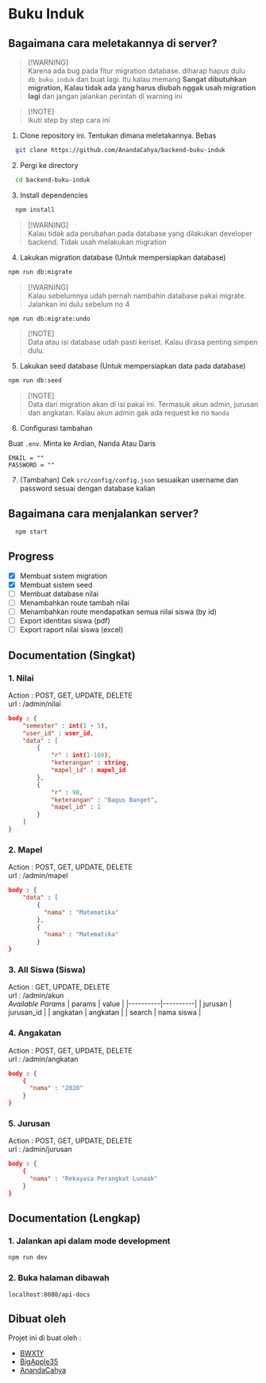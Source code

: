 # Buku Induk

## Bagaimana cara meletakannya di server?

> [!WARNING]\
> Karena ada bug pada fitur migration database. diharap hapus dulu `db_buku_induk` dan buat lagi. Itu kalau memang **Sangat dibutuhkan migration, Kalau tidak ada yang harus diubah nggak usah migration lagi** dan jangan jalankan perintah di warning ini

> [!NOTE]\
> Ikuti step by step cara ini

1. Clone repository ini. Tentukan dimana meletakannya. Bebas

```bash
  git clone https://github.com/AnandaCahya/backend-buku-induk
```

2. Pergi ke directory

```bash
  cd backend-buku-induk
```

3. Install dependencies

```bash
  npm install
```

> [!WARNING]\
> Kalau tidak ada perubahan pada database yang dilakukan developer backend. Tidak usah melakukan migration

4. Lakukan migration database (Untuk mempersiapkan database)

```bash
npm run db:migrate
```

> [!WARNING]\
> Kalau sebelumnya udah pernah nambahin database pakai migrate. Jalankan ini dulu sebelum no 4

```bash
npm run db:migrate:undo
```

> [!NOTE]\
> Data atau isi database udah pasti keriset. Kalau dirasa penting simpen dulu.

5. Lakukan seed database (Untuk mempersiapkan data pada database)

```bash
npm run db:seed
```

> [!NOTE]\
> Data dari migration akan di isi pakai ini. Termasuk akun admin, jurusan dan angkatan. Kalau akun admin gak ada request ke no `Nanda`

6. Configurasi tambahan

Buat `.env`. Minta ke Ardian, Nanda Atau Daris

```env
EMAIL = ""
PASSWORD = ""
```

7. (Tambahan) Cek `src/config/config.json` sesuaikan username dan password sesuai dengan database kalian

## Bagaimana cara menjalankan server?

```bash
  npm start
```

## Progress

- [x] Membuat sistem migration
- [x] Membuat sistem seed
- [ ] Membuat database nilai
- [ ] Menambahkan route tambah nilai
- [ ] Menambahkan route mendapatkan semua nilai siswa (by id)
- [ ] Export identitas siswa (pdf)
- [ ] Export raport nilai siswa (excel)

## Documentation (Singkat)

### 1. Nilai
Action : POST, GET, UPDATE, DELETE\
url : /admin/nilai
```json
body : {
    "semester" : int(1 - 5),
    "user_id" : user_id,
    "data" : [
        {
            "r" : int(1-100),
            "keterangan" : string,
            "mapel_id" : mapel_id
        },
        {
            "r" : 98,
            "keterangan" : "Bagus Banget",
            "mapel_id" : 1
        }
    ]
}
```

### 2. Mapel
Action : POST, GET, UPDATE, DELETE\
url : /admin/mapel
```json
body : {
    "data" : [
        {
          "nama" : "Matematika"
        },
        {
          "nama" : "Matematika"
        }
}
```

### 3. All Siswa (Siswa)
Action : GET, UPDATE, DELETE\
url : /admin/akun\
*Available Params*
| params | value |
|----------|----------|
| jurusan   | jurusan_id   |
| angkatan   | angkatan   |
| search   | nama siswa   |

### 4. Angakatan
Action : POST, GET, UPDATE, DELETE\
url : /admin/angkatan
```json
body : {
    {
      "nama" : "2020"
    }        
}
```

### 5. Jurusan
Action : POST, GET, UPDATE, DELETE\
url : /admin/jurusan 
```json
body : {
    {
      "nama" : "Rekayasa Perangkat Lunaak"
    }        
}
```

## Documentation (Lengkap)

### 1. Jalankan api dalam mode development

```bash
npm run dev
```

### 2. Buka halaman dibawah

```
localhost:8080/api-docs
```

## Dibuat oleh

Projet ini di buat oleh :

- [BWX1Y](https://github.com/bwx1y)
- [BigApple35](https://github.com/BigApple35)
- [AnandaCahya](https://github.com/AnandaCahya)
